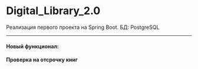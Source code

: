 # Digital_Library_2.0
Реализация первого проекта на Spring Boot. БД: PostgreSQL
************
<h4> Новый функционал: <h4/>

Проверка на отсрочку книг
